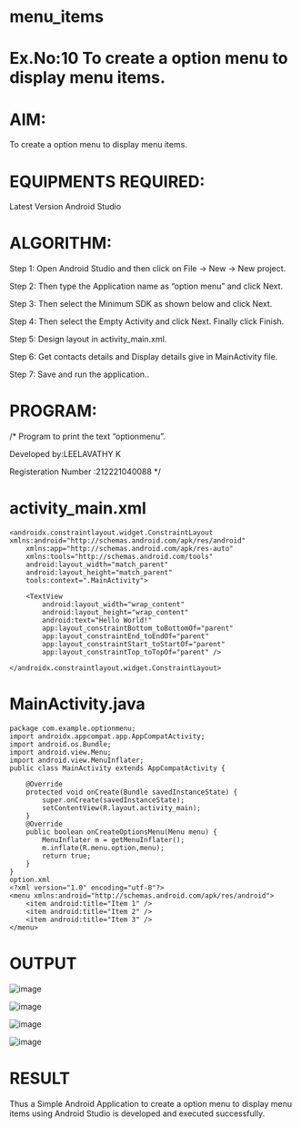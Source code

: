 # menu_items
# Ex.No:10 To create a option menu to display menu items.
# AIM:
To create a option menu to display menu items.

# EQUIPMENTS REQUIRED:
Latest Version Android Studio

# ALGORITHM:
Step 1: Open Android Studio and then click on File -> New -> New project.

Step 2: Then type the Application name as “option menu” and click Next. 

Step 3: Then select the Minimum SDK as shown below and click Next.

Step 4: Then select the Empty Activity and click Next. Finally click Finish.

Step 5: Design layout in activity_main.xml.

Step 6: Get contacts details and Display details give in MainActivity file. 

Step 7: Save and run the application..

# PROGRAM:
/*
Program to print the text “optionmenu”.

Developed by:LEELAVATHY K

Registeration Number :212221040088
*/
# activity_main.xml
```
<androidx.constraintlayout.widget.ConstraintLayout xmlns:android="http://schemas.android.com/apk/res/android"
    xmlns:app="http://schemas.android.com/apk/res-auto"
    xmlns:tools="http://schemas.android.com/tools"
    android:layout_width="match_parent"
    android:layout_height="match_parent"
    tools:context=".MainActivity">

    <TextView
        android:layout_width="wrap_content"
        android:layout_height="wrap_content"
        android:text="Hello World!"
        app:layout_constraintBottom_toBottomOf="parent"
        app:layout_constraintEnd_toEndOf="parent"
        app:layout_constraintStart_toStartOf="parent"
        app:layout_constraintTop_toTopOf="parent" />

</androidx.constraintlayout.widget.ConstraintLayout>
```
# MainActivity.java
```
package com.example.optionmenu;
import androidx.appcompat.app.AppCompatActivity;
import android.os.Bundle;
import android.view.Menu;
import android.view.MenuInflater;
public class MainActivity extends AppCompatActivity {

    @Override
    protected void onCreate(Bundle savedInstanceState) {
        super.onCreate(savedInstanceState);
        setContentView(R.layout.activity_main);
    }
    @Override
    public boolean onCreateOptionsMenu(Menu menu) {
        MenuInflater m = getMenuInflater();
        m.inflate(R.menu.option,menu);
        return true;
    }
}
option.xml
<?xml version="1.0" encoding="utf-8"?>
<menu xmlns:android="http://schemas.android.com/apk/res/android">
    <item android:title="Item 1" />
    <item android:title="Item 2" />
    <item android:title="Item 3" />
</menu>
```
# OUTPUT
![image](https://github.com/Leela1822/menu_items/assets/106167639/2150bbee-5ab4-4bfc-8fcc-f9e91a00cf97)

![image](https://github.com/Leela1822/menu_items/assets/106167639/fc48b192-86f9-4296-8d49-c753eff376ad)

![image](https://github.com/Leela1822/menu_items/assets/106167639/91d21fe1-4e2b-4e66-9324-fc69be587150)

![image](https://github.com/Leela1822/menu_items/assets/106167639/aa4cdba6-dbc4-4ff6-b9b8-a440e43f5d16)




# RESULT
Thus a Simple Android Application to create a option menu to display menu items using Android Studio is developed and executed successfully.
